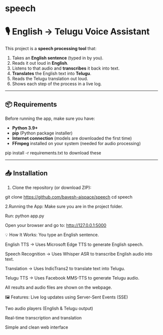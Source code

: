 # speech
# 🎙️ English → Telugu Voice Assistant

This project is a **speech processing tool** that:

1. Takes an **English sentence** (typed in by you).
2. Reads it out loud in **English**.
3. Listens to that audio and **transcribes** it back into text.
4. **Translates** the English text into **Telugu**.
5. Reads the Telugu translation out loud.
6. Shows each step of the process in a live log.

---

## 📦 Requirements

Before running the app, make sure you have:

- **Python 3.9+**
- **pip** (Python package installer)
- **Internet connection** (models are downloaded the first time)
- **FFmpeg** installed on your system (needed for audio processing)

pip install -r requirements.txt to download these

---

## 📥 Installation

1. Clone the repository (or download ZIP):

git clone https://github.com/bavesh-aispace/speech
cd speech


2.Running the App:
Make sure you are in the project folder.

Run: python app.py

Open your browser and go to: http://127.0.0.1:5000



💡 How It Works:
You type an English sentence.

English TTS → Uses Microsoft Edge TTS to generate English speech.

Speech Recognition → Uses Whisper ASR to transcribe English audio into text.

Translation → Uses IndicTrans2 to translate text into Telugu.

Telugu TTS → Uses Facebook MMS-TTS to generate Telugu audio.

All results and audio files are shown on the webpage.




🖼 Features:
Live log updates using Server-Sent Events (SSE)

Two audio players (English & Telugu output)

Real-time transcription and translation

Simple and clean web interface

